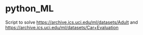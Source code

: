 # python_ML
Script to solve https://archive.ics.uci.edu/ml/datasets/Adult and https://archive.ics.uci.edu/ml/datasets/Car+Evaluation
